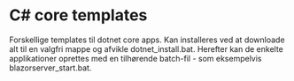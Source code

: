 # C# core templates 

Forskellige templates til dotnet core apps. Kan installeres ved at downloade alt til en valgfri mappe og afvikle dotnet_install.bat. Herefter kan de enkelte applikationer oprettes med en tilhørende batch-fil - som eksempelvis blazorserver_start.bat.
